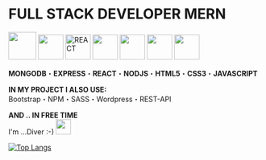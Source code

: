    <h1>FULL STACK DEVELOPER MERN</h1>
  
   <p>
 <img src="https://user-images.githubusercontent.com/119612386/214432407-7c15538d-689b-4e18-8229-d667cda5fc60.png" width="55px" height="55px">
 <img src="https://user-images.githubusercontent.com/119612386/214446204-53673a87-e145-4967-b5bb-dc7d6926ea73.png" width="50px" height="50px">
<img src="https://img.icons8.com/office/100/null/react.png" width="50px" height="50px" alt="REACT">
<img src="https://user-images.githubusercontent.com/119612386/214430885-e2f2cabd-c578-4999-ab9f-2e50db1d2d82.png" width="50px" height="50px">
<img src="https://user-images.githubusercontent.com/119612386/214434464-b6d565b5-e364-4a3b-abc0-889260b90648.png" width="50px" height="50px">
<img src="https://user-images.githubusercontent.com/119612386/214434991-98ed5528-a192-4df6-a144-ee623d0c6822.png"  width="50px" height="50px">
<img src="https://user-images.githubusercontent.com/119612386/214437242-4236cfcc-5d96-4d84-a34a-0e0507ddc8fb.png"  width="50px" height="50px">


<b>MONGODB</b>&#x30FB;<b>EXPRESS</b>&#x30FB;<b>REACT</b>&#x30FB;<b>NODJS</b>&#x30FB;<b>HTML5</b>&#x30FB;<b>CSS3</b>&#x30FB;<b>JAVASCRIPT</b></p>

<b>IN MY PROJECT I ALSO USE:</b>
<br>Bootstrap&#x30FB;NPM&#x30FB;SASS&#x30FB;Wordpress&#x30FB;REST-API

<b>AND .. IN FREE TIME</b><br>
I'm ...Diver :-) <img src="https://user-images.githubusercontent.com/119612386/214439373-a628d76f-aa81-4bed-abf1-8af4a3ea4680.png" width="30px" height="30px">


[![Top Langs](https://github-readme-stats-git-masterrstaa-rickstaa.vercel.app/api/top-langs/?username=kmilek73)](https://github.com/kmilek73/github-readme-stats)



